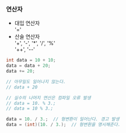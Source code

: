 ### 연산자

- 대입 연산자  
  '='
- 산술 연산자  
  '+', '-', '\*', '/', '%'  
  '++', '--'

```cpp
int data = 10 + 10;
data = data + 20;
data += 20;

// 아무일도 일어나지 않는다.
// data + 20

// 실수의 나머지 연산은 컴파일 오류 발생
// data = 10. % 3.;
// data = 10 % 3.;

data = 10. / 3.;  // 형변환이 일어난다. 경고 발생
data = (int)(10. / 3.);  // 형변환을 명시해준다.
```
